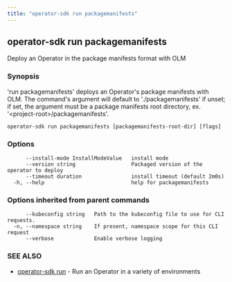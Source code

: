 ```yaml
---
title: "operator-sdk run packagemanifests"
---
```

## operator-sdk run packagemanifests

Deploy an Operator in the package manifests format with OLM

### Synopsis

'run packagemanifests' deploys an Operator's package manifests with OLM. The command's argument
will default to './packagemanifests' if unset; if set, the argument must be a package manifests root directory,
ex. '&lt;project-root&gt;/packagemanifests'.

```
operator-sdk run packagemanifests [packagemanifests-root-dir] [flags]
```

### Options

```
      --install-mode InstallModeValue   install mode
      --version string                  Packaged version of the operator to deploy
      --timeout duration                install timeout (default 2m0s)
  -h, --help                            help for packagemanifests
```

### Options inherited from parent commands

```
      --kubeconfig string   Path to the kubeconfig file to use for CLI requests.
  -n, --namespace string    If present, namespace scope for this CLI request
      --verbose             Enable verbose logging
```

### SEE ALSO

* [operator-sdk run](../operator-sdk_run)	 - Run an Operator in a variety of environments

